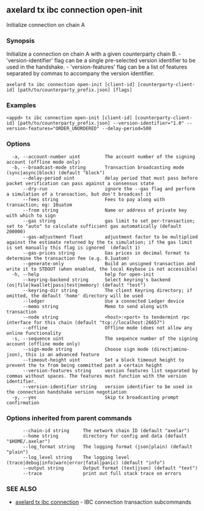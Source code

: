 ## axelard tx ibc connection open-init

Initialize connection on chain A

### Synopsis

Initialize a connection on chain A with a given counterparty chain B.
\- 'version-identifier' flag can be a single pre-selected version identifier to be used in the handshake.
\- 'version-features' flag can be a list of features separated by commas to accompany the version identifier.

```
axelard tx ibc connection open-init [client-id] [counterparty-client-id] [path/to/counterparty_prefix.json] [flags]
```

### Examples

```
<appd> tx ibc connection open-init [client-id] [counterparty-client-id] [path/to/counterparty_prefix.json] --version-identifier="1.0" --version-features="ORDER_UNORDERED" --delay-period=500
```

### Options

```
  -a, --account-number uint         The account number of the signing account (offline mode only)
  -b, --broadcast-mode string       Transaction broadcasting mode (sync|async|block) (default "block")
      --delay-period uint           delay period that must pass before packet verification can pass against a consensus state
      --dry-run                     ignore the --gas flag and perform a simulation of a transaction, but don't broadcast it
      --fees string                 Fees to pay along with transaction; eg: 10uatom
      --from string                 Name or address of private key with which to sign
      --gas string                  gas limit to set per-transaction; set to "auto" to calculate sufficient gas automatically (default 200000)
      --gas-adjustment float        adjustment factor to be multiplied against the estimate returned by the tx simulation; if the gas limit is set manually this flag is ignored  (default 1)
      --gas-prices string           Gas prices in decimal format to determine the transaction fee (e.g. 0.1uatom)
      --generate-only               Build an unsigned transaction and write it to STDOUT (when enabled, the local Keybase is not accessible)
  -h, --help                        help for open-init
      --keyring-backend string      Select keyring's backend (os|file|kwallet|pass|test|memory) (default "test")
      --keyring-dir string          The client Keyring directory; if omitted, the default 'home' directory will be used
      --ledger                      Use a connected Ledger device
      --memo string                 Memo to send along with transaction
      --node string                 <host>:<port> to tendermint rpc interface for this chain (default "tcp://localhost:26657")
      --offline                     Offline mode (does not allow any online functionality
  -s, --sequence uint               The sequence number of the signing account (offline mode only)
      --sign-mode string            Choose sign mode (direct|amino-json), this is an advanced feature
      --timeout-height uint         Set a block timeout height to prevent the tx from being committed past a certain height
      --version-features string     version features list separated by commas without spaces. The features must function with the version identifier.
      --version-identifier string   version identifier to be used in the connection handshake version negotiation
  -y, --yes                         Skip tx broadcasting prompt confirmation
```

### Options inherited from parent commands

```
      --chain-id string     The network chain ID (default "axelar")
      --home string         directory for config and data (default "$HOME/.axelar")
      --log_format string   The logging format (json|plain) (default "plain")
      --log_level string    The logging level (trace|debug|info|warn|error|fatal|panic) (default "info")
      --output string       Output format (text|json) (default "text")
      --trace               print out full stack trace on errors
```

### SEE ALSO

- [axelard tx ibc connection](axelard_tx_ibc_connection.md)	 - IBC connection transaction subcommands
